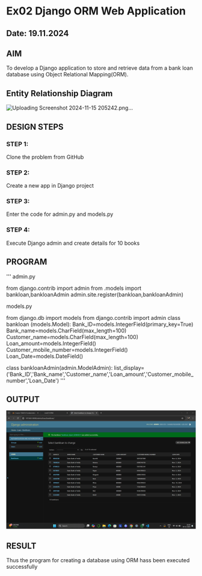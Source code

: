 # Ex02 Django ORM Web Application
## Date: 19.11.2024

## AIM
To develop a Django application to store and retrieve data from a bank loan database using Object Relational Mapping(ORM).

## Entity Relationship Diagram

![Uploading Screenshot 2024-11-15 205242.png…]()


## DESIGN STEPS

### STEP 1:
Clone the problem from GitHub

### STEP 2:
Create a new app in Django project

### STEP 3:
Enter the code for admin.py and models.py

### STEP 4:
Execute Django admin and create details for 10 books

## PROGRAM
'''
admin.py

from django.contrib import admin
from .models import bankloan,bankloanAdmin
admin.site.register(bankloan,bankloanAdmin)

models.py

from django.db import models
from django.contrib import admin
class bankloan (models.Model):
    Bank_ID=models.IntegerField(primary_key=True)
    Bank_name=models.CharField(max_length=100)
    Customer_name=models.CharField(max_length=100)
    Loan_amount=models.IntegerField()
    Customer_mobile_number=models.IntegerField()
    Loan_Date=models.DateField()
 
class bankloanAdmin(admin.ModelAdmin):
    list_display=('Bank_ID','Bank_name','Customer_name','Loan_amount','Customer_mobile_number','Loan_Date')
'''


## OUTPUT
![alt text](<Screenshot 2024-11-19 212017.png>)


## RESULT
Thus the program for creating a database using ORM hass been executed successfully

